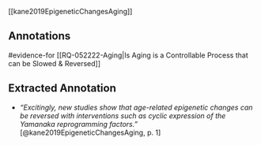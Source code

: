 [[kane2019EpigeneticChangesAging]]

## Annotations
#evidence-for [[RQ-052222-Aging|Is Aging is a Controllable Process that can be Slowed & Reversed]]


## Extracted Annotation
- *“Excitingly, new studies show that age-related epigenetic changes can be reversed with interventions such as cyclic expression of the Yamanaka reprogramming factors.”* [@kane2019EpigeneticChangesAging, p. 1] [](zotero://open-pdf/library/items/PGHACXSJ?page=1&annotation=YHK6AC84)